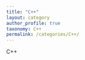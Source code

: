 ```yaml
---
title: "C++"
layout: category
author_profile: true
taxonomy: C++
permalink: /categories/C++/
---
```


C++
